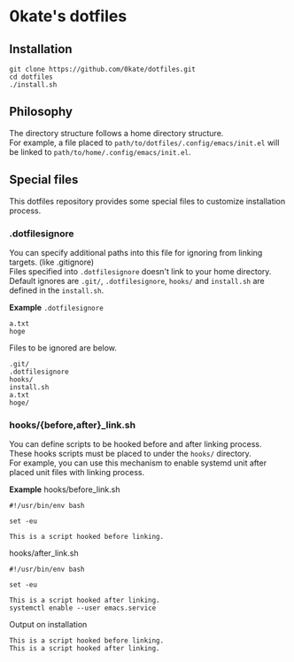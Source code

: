 # 0kate's dotfiles

## Installation
```
git clone https://github.com/0kate/dotfiles.git
cd dotfiles
./install.sh
```

## Philosophy
The directory structure follows a home directory structure.  
For example, a file placed to `path/to/dotfiles/.config/emacs/init.el` will be linked to `path/to/home/.config/emacs/init.el`.

## Special files
This dotfiles repository provides some special files to customize installation process.

### .dotfilesignore
You can specify additional paths into this file for ignoring from linking targets. (like .gitignore)  
Files specified into `.dotfilesignore` doesn't link to your home directory.  
Default ignores are `.git/`, `.dotfilesignore`, `hooks/` and `install.sh` are defined in the `install.sh`.

**Example**
`.dotfilesignore`
```
a.txt
hoge
```

Files to be ignored are below.
```
.git/
.dotfilesignore
hooks/
install.sh
a.txt
hoge/
```

### hooks/{before,after}_link.sh
You can define scripts to be hooked before and after linking process.  
These hooks scripts must be placed to under the `hooks/` directory.  
For example, you can use this mechanism to enable systemd unit after placed unit files with linking process.

**Example**
hooks/before_link.sh
```
#!/usr/bin/env bash

set -eu

This is a script hooked before linking.
```

hooks/after_link.sh
```
#!/usr/bin/env bash

set -eu

This is a script hooked after linking.
systemctl enable --user emacs.service
```

Output on installation
```
This is a script hooked before linking.
This is a script hooked after linking.
```
